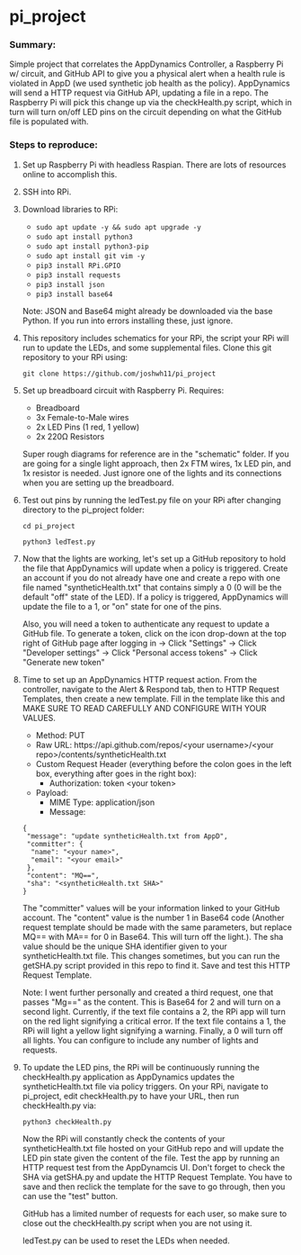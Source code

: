 # pi_project

### Summary:

Simple project that correlates the AppDynamics Controller, a Raspberry Pi w/ circuit, and GitHub API to give you a physical alert when a health rule is violated in
AppD (we used synthetic job health as the policy). AppDynamics will send a HTTP request via GitHub API, updating a file in a repo. The Raspberry Pi will pick this
change up via the checkHealth.py script, which in turn will turn on/off LED pins on the circuit depending on what the GitHub file is populated with.

### Steps to reproduce:

1. Set up Raspberry Pi with headless Raspian. There are lots of resources online to accomplish this.
2. SSH into RPi.
3. Download libraries to RPi:

     * ```sudo apt update -y && sudo apt upgrade -y```
     * ```sudo apt install python3```
     * ```sudo apt install python3-pip```
     * ```sudo apt install git vim -y```
     * ```pip3 install RPi.GPIO```
     * ```pip3 install requests```
     * ```pip3 install json```
     * ```pip3 install base64```

    Note: JSON and Base64 might already be downloaded via the base Python. If you run into errors installing these, just ignore.

4. This repository includes schematics for your RPi, the script your RPi will run to update the LEDs, and some supplemental files. Clone this git repository to your
   RPi using:

    ```git clone https://github.com/joshwh11/pi_project```

5. Set up breadboard circuit with Raspberry Pi. Requires:

    * Breadboard
    * 3x Female-to-Male wires
    * 2x LED Pins (1 red, 1 yellow)
    * 2x 220Ω Resistors 

    Super rough diagrams for reference are in the "schematic" folder. If you are going for a single light approach, then 2x FTM wires, 1x LED pin, and 1x resistor 
    is needed. Just ignore one of the lights and its connections when you are setting up the breadboard.

6. Test out pins by running the ledTest.py file on your RPi after changing directory to the pi_project folder:

    ```cd pi_project```
    
    ```python3 ledTest.py```
    
7. Now that the lights are working, let's set up a GitHub repository to hold the file that AppDynamics will update when a policy is triggered. Create an account if
   you do not already have one and create a repo with one file named "syntheticHealth.txt" that contains simply a 0 (0 will be the default "off" state of the LED). 
   If a policy is triggered, AppDynamics will update the file to a 1, or "on" state for one of the pins.
   
   Also, you will need a token to authenticate any request to update a GitHub file. To generate a token, click on the icon drop-down at the top right of GitHub page 
   after logging in -> Click "Settings" -> Click "Developer settings" -> Click "Personal access tokens" -> Click "Generate new token"

8. Time to set up an AppDynamics HTTP request action. From the controller, navigate to the Alert & Respond tab, then to HTTP Request Templates, then create a new
   template. Fill in the template like this and MAKE SURE TO READ CAREFULLY AND CONFIGURE WITH YOUR VALUES.
   
   * Method: PUT
   * Raw URL: https://<span></span>api.github.com/repos/\<your username\>/\<your repo\>/contents/syntheticHealth.txt
   * Custom Request Header (everything before the colon goes in the left box, everything after goes in the right box): 
       * Authorization: token \<your token\>
   * Payload:
       * MIME Type: application/json
       * Message: 

    ```
    {
     "message": "update syntheticHealth.txt from AppD",
     "committer": {
      "name": "<your name>",
      "email": "<your email>"
     },
     "content": "MQ==",
     "sha": "<syntheticHealth.txt SHA>"
    }
    ```

    The "committer" values will be your information linked to your GitHub account. The "content" value is the number 1 in Base64 code (Another request
    template should be made with the same parameters, but replace MQ== with MA== for 0 in Base64. This will turn off the light.). The sha value should be the unique 
    SHA identifier given to your syntheticHealth.txt file. This changes sometimes, but you can run the getSHA.py script provided in this repo to find it. Save and
    test this HTTP Request Template.
   
    Note: I went further personally and created a third request, one that passes "Mg==" as the content. This is Base64 for 2 and will turn on a second light.
    Currently, if the text file contains a 2, the RPi app will turn on the red light signifying a critical error. If the text file contains a 1, the RPi will light
    a yellow light signifying a warning. Finally, a 0 will turn off all lights. You can configure to include any number of lights and requests.
    
9. To update the LED pins, the RPi will be continuously running the checkHealth.py application as AppDynamics updates the syntheticHealth.txt file via policy 
   triggers. On your RPi, navigate to pi_project, edit checkHealth.py to have your URL, then run checkHealth.py via:
   
   ```python3 checkHealth.py```
   
   Now the RPi will constantly check the contents of your syntheticHealth.txt file hosted on your GitHub repo and will update the LED pin state given the content
   of the file. Test the app by running an HTTP request test from the AppDynamcis UI. Don't forget to check the SHA via getSHA.py and update the HTTP Request
   Template. You have to save and then reclick the template for the save to go through, then you can use the "test" button.
   
   GitHub has a limited number of requests for each user, so make sure to close out the checkHealth.py script when you are not using it.
   
   ledTest.py can be used to reset the LEDs when needed.
